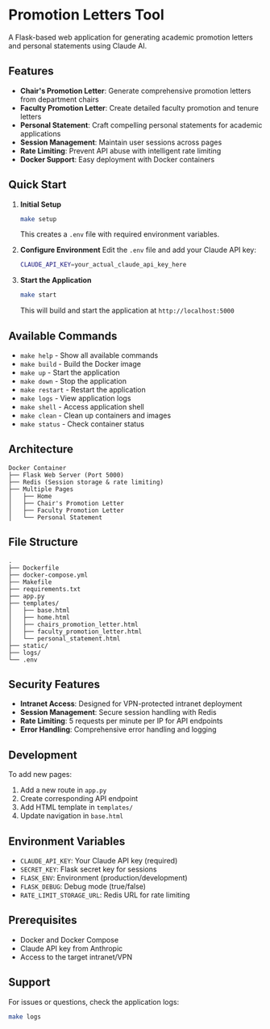 # Promotion Letters Tool

A Flask-based web application for generating academic promotion letters and personal statements using Claude AI.

## Features

- **Chair's Promotion Letter**: Generate comprehensive promotion letters from department chairs
- **Faculty Promotion Letter**: Create detailed faculty promotion and tenure letters
- **Personal Statement**: Craft compelling personal statements for academic applications
- **Session Management**: Maintain user sessions across pages
- **Rate Limiting**: Prevent API abuse with intelligent rate limiting
- **Docker Support**: Easy deployment with Docker containers

## Quick Start

1. **Initial Setup**
   ```bash
   make setup
   ```
   This creates a `.env` file with required environment variables.

2. **Configure Environment**
   Edit the `.env` file and add your Claude API key:
   ```bash
   CLAUDE_API_KEY=your_actual_claude_api_key_here
   ```

3. **Start the Application**
   ```bash
   make start
   ```
   This will build and start the application at `http://localhost:5000`

## Available Commands

- `make help` - Show all available commands
- `make build` - Build the Docker image
- `make up` - Start the application
- `make down` - Stop the application
- `make restart` - Restart the application
- `make logs` - View application logs
- `make shell` - Access application shell
- `make clean` - Clean up containers and images
- `make status` - Check container status

## Architecture

```
Docker Container
├── Flask Web Server (Port 5000)
├── Redis (Session storage & rate limiting)
├── Multiple Pages
│   ├── Home
│   ├── Chair's Promotion Letter
│   ├── Faculty Promotion Letter
│   └── Personal Statement
```

## File Structure

```
.
├── Dockerfile
├── docker-compose.yml
├── Makefile
├── requirements.txt
├── app.py
├── templates/
│   ├── base.html
│   ├── home.html
│   ├── chairs_promotion_letter.html
│   ├── faculty_promotion_letter.html
│   └── personal_statement.html
├── static/
├── logs/
└── .env
```

## Security Features

- **Intranet Access**: Designed for VPN-protected intranet deployment
- **Session Management**: Secure session handling with Redis
- **Rate Limiting**: 5 requests per minute per IP for API endpoints
- **Error Handling**: Comprehensive error handling and logging

## Development

To add new pages:

1. Add a new route in `app.py`
2. Create corresponding API endpoint
3. Add HTML template in `templates/`
4. Update navigation in `base.html`

## Environment Variables

- `CLAUDE_API_KEY`: Your Claude API key (required)
- `SECRET_KEY`: Flask secret key for sessions
- `FLASK_ENV`: Environment (production/development)
- `FLASK_DEBUG`: Debug mode (true/false)
- `RATE_LIMIT_STORAGE_URL`: Redis URL for rate limiting

## Prerequisites

- Docker and Docker Compose
- Claude API key from Anthropic
- Access to the target intranet/VPN

## Support

For issues or questions, check the application logs:
```bash
make logs
```
